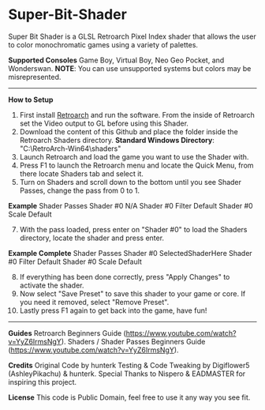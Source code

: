 # Super-Bit-Shader
Super Bit Shader is a GLSL Retroarch Pixel Index shader that allows the user to color monochromatic games using a variety of palettes.

**Supported Consoles**
Game Boy, Virtual Boy, Neo Geo Pocket, and Wonderswan.
**NOTE**: You can use unsupported systems but colors may be misrepresented.

-----------------------------------------------------------------------------------------------------------------------
**How to Setup**
1. First install [Retroarch](https://www.retroarch.com/) and run the software. From the inside of Retroarch set the Video output to GL before using this Shader.
2. Download the content of this Github and place the folder inside the Retroarch Shaders directory.
**Standard Windows Directory**: "C:\RetroArch-Win64\shaders"
4. Launch Retroarch and load the game you want to use the Shader with.
5. Press F1 to launch the Retroarch menu and locate the Quick Menu, from there locate Shaders tab and select it.
6. Turn on Shaders and scroll down to the bottom until you see Shader Passes, change the pass from 0 to 1.

**Example**
Shader Passes
Shader #0                      N/A
Shader #0 Filter               Default
Shader #0 Scale                Default

7. With the pass loaded, press enter on "Shader #0" to load the Shaders directory, locate the shader and press enter.

**Example Complete**
Shader Passes
Shader #0                      SelectedShaderHere
Shader #0 Filter               Default
Shader #0 Scale                Default

8. If everything has been done correctly, press "Apply Changes" to activate the shader.
9. Now select "Save Preset" to save this shader to your game or core. If you need it removed, select "Remove Preset".
10. Lastly press F1 again to get back into the game, have fun!
    
-----------------------------------------------------------------------------------------------------------------------
**Guides**
Retroarch Beginners Guide (https://www.youtube.com/watch?v=YyZ6IrmsNgY). 
Shaders / Shader Passes Beginners Guide (https://www.youtube.com/watch?v=YyZ6IrmsNgY). 

**Credits**
Original Code by hunterk
Testing & Code Tweaking by Digiflower5 (AshleyPikachu) & hunterk.
Special Thanks to Nispero & EADMASTER for inspiring this project.

**License**
This code is Public Domain, feel free to use it any way you see fit.

